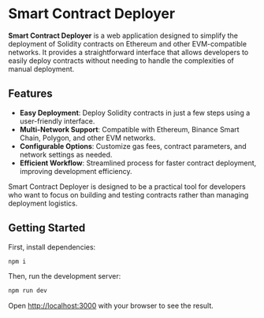 # Smart Contract Deployer

**Smart Contract Deployer** is a web application designed to simplify the deployment of Solidity contracts on Ethereum and other EVM-compatible networks. It provides a straightforward interface that allows developers to easily deploy contracts without needing to handle the complexities of manual deployment.

## Features

- **Easy Deployment**: Deploy Solidity contracts in just a few steps using a user-friendly interface.
- **Multi-Network Support**: Compatible with Ethereum, Binance Smart Chain, Polygon, and other EVM networks.
- **Configurable Options**: Customize gas fees, contract parameters, and network settings as needed.
- **Efficient Workflow**: Streamlined process for faster contract deployment, improving development efficiency.

Smart Contract Deployer is designed to be a practical tool for developers who want to focus on building and testing contracts rather than managing deployment logistics.

## Getting Started

First, install dependencies:

```bash
npm i
```

Then, run the development server:

```bash
npm run dev
```

Open [http://localhost:3000](http://localhost:3000) with your browser to see the result.
